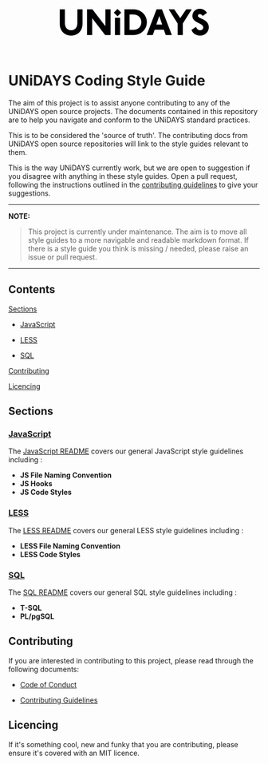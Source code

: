 <p align="center">
  <img src="/assets/UNiDAYS_Logo.png" />
</p>
<br/>

# UNiDAYS Coding Style Guide

The aim of this project is to assist anyone contributing to any of the UNiDAYS open source projects. The documents contained in this repository are to help you navigate and conform to the UNiDAYS standard practices.

This is to be considered the 'source of truth'. The contributing docs from UNiDAYS open source repositories will link to the style guides relevant to them.

This is the way UNiDAYS currently work, but we are open to suggestion if you disagree with anything in these style guides. Open a pull request, following the instructions outlined in the [contributing guidelines](.github/contributing.md) to give your suggestions.

---

**NOTE:**
> This project is currently under maintenance. The aim is to move all style guides to a more navigable and readable markdown format. If there is a style guide you think is missing / needed, please raise an issue or pull request.

---

## Contents

[Sections](#sections)

* [JavaScript](#javascript)

* [LESS](#less)

* [SQL](#SQL)


[Contributing](#sections)

[Licencing](#licencing)

## Sections

### [JavaScript](./Javascript)

The [JavaScript README](./Javascript/README.md) covers our general JavaScript style guidelines including :

* **JS File Naming Convention**
* **JS Hooks**
* **JS Code Styles**

### [LESS](./LESS)

The [LESS README](./LESS/README.md) covers our general LESS style guidelines including :

* **LESS File Naming Convention**
* **LESS Code Styles**

### [SQL](./SQL)

The [SQL README](./SQL/README.md) covers our general SQL style guidelines including :

* **T-SQL**
* **PL/pgSQL**

## Contributing

If you are interested in contributing to this project, please read through the following documents:

* [Code of Conduct](CODE_OF_CONDUCT.md)

* [Contributing Guidelines](#what-should-i-know-before-i-get-started)

## Licencing

If it's something cool, new and funky that you are contributing, please ensure it's covered with an MIT licence.
